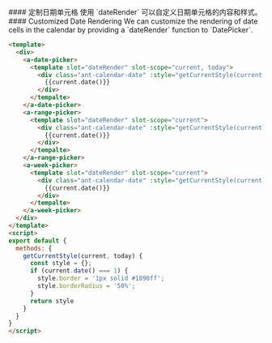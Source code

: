 
<cn>
#### 定制日期单元格
使用 `dateRender` 可以自定义日期单元格的内容和样式。
</cn>

<us>
#### Customized Date Rendering
We can customize the rendering of date cells in the calendar by providing a `dateRender` function to `DatePicker`.
</us>

```html
<template>
  <div>
    <a-date-picker>
      <template slot="dateRender" slot-scope="current, today">
        <div class="ant-calendar-date" :style="getCurrentStyle(current, today)">
          {{current.date()}}
        </div>
      </tempalte>
    </a-date-picker>
    <a-range-picker>
      <template slot="dateRender" slot-scope="current">
        <div class="ant-calendar-date" :style="getCurrentStyle(current)">
          {{current.date()}}
        </div>
      </tempalte>
    </a-range-picker>
    <a-week-picker>
      <template slot="dateRender" slot-scope="current">
        <div class="ant-calendar-date" :style="getCurrentStyle(current)">
          {{current.date()}}
        </div>
      </tempalte>
    </a-week-picker>
  </div>
</template>
<script>
export default {
  methods: {
    getCurrentStyle(current, today) {
      const style = {};
      if (current.date() === 1) {
        style.border = '1px solid #1890ff';
        style.borderRadius = '50%';
      }
      return style
    }
  }
}
</script>
```
